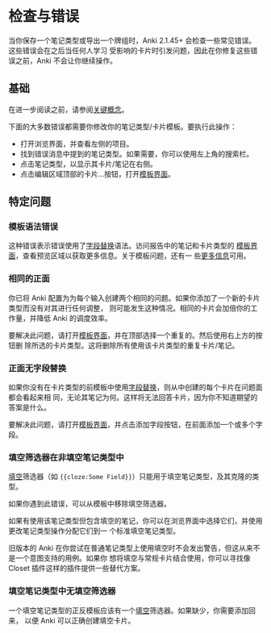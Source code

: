 # 检查与错误

<!-- toc -->

当你保存一个笔记类型或导出一个牌组时，Anki 2.1.45+ 会检查一些常见错误。这些错误会在之后当任何人学习
受影响的卡片时引发问题，因此在你修复这些错误之前，Anki 不会让你继续操作。

## 基础

在进一步阅读之前，请参阅[关键概念](../getting-started.md#关键概念)。

下面的大多数错误都需要你修改你的笔记类型/卡片模板。要执行此操作：

- 打开浏览界面，并查看左侧的项目。
- 找到错误消息中提到的笔记类型。如果需要，你可以使用左上角的搜索栏。
- 点击笔记类型，以显示其卡片/笔记在右侧。
- 点击编辑区域顶部的卡片...按钮，打开[模板界面](./intro.md#模板界面)。

## 特定问题

### 模板语法错误

这种错误表示错误使用了[字段替换](./fields.md)语法。访问报告中的笔记和卡片类型的
[模板界面](./intro.md#模板界面)，查看预览区域以获取更多信息。关于模板问题，还有一
些[更多信息](https://faqs.ankiweb.net/card-template-has-a-problem.html)可用。

### 相同的正面

你已将 Anki 配置为为每个输入创建两个相同的问题。如果你添加了一个新的卡片类型而没有对其进行任何调整，
则可能发生这种情况。相同的卡片会加倍你的工作量，并降低 Anki 的调度效率。

要解决此问题，请打开[模板界面](./intro.md#模板界面)，并在顶部选择一个重复的。然后使用右上方的按钮删
除所选的卡片类型。这将删除所有使用该卡片类型的重复卡片/笔记。

### 正面无字段替换

如果你没有在卡片类型的前模板中使用[字段替换](./fields.md)，则从中创建的每个卡片在问题面都会看起来相
同，无论其笔记为何。这样将无法回答卡片，因为你不知道期望的答案是什么。

要解决此问题，请打开[模板界面](./intro.md#模板界面)，并点击添加字段按钮，在前面添加一个或多个字段。

### 填空筛选器在非填空笔记类型中

[填空](../editing.md#完形填空)筛选器（如 `{{cloze:Some Field}}`）只能用于填空笔记类型，及其克隆的类
型。

如果你遇到此错误，可以从模板中移除填空筛选器。

如果有使用该笔记类型但包含填空的笔记，你可以在浏览界面中选择它们，并使用更改笔记类型操作分配它们到一
个标准填空笔记类型。

旧版本的 Anki 在你尝试在普通笔记类型上使用填空时不会发出警告，但这从来不是一个意图支持的用例。如果你
想将填空与常规卡片结合使用，你可以寻找像 Closet 插件这样的插件提供一些替代方案。

### 填空笔记类型中无填空筛选器

一个填空笔记类型的正反模板应该有一个[填空](../editing.md#完形填空)筛选器。如果缺少，你需要添加回来，
以便 Anki 可以正确创建填空卡片。
